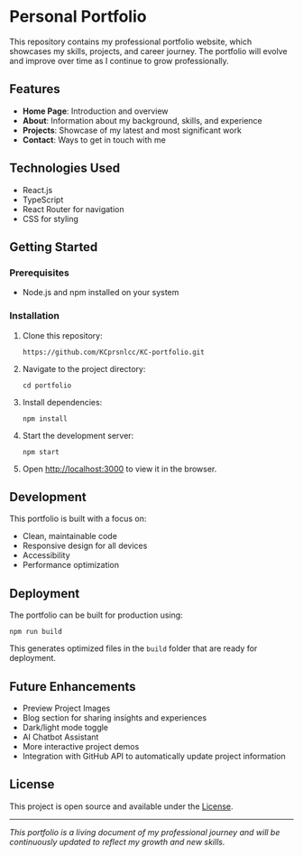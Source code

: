 # Personal Portfolio

This repository contains my professional portfolio website, which showcases my skills, projects, and career journey. The portfolio will evolve and improve over time as I continue to grow professionally.

## Features

- **Home Page**: Introduction and overview
- **About**: Information about my background, skills, and experience
- **Projects**: Showcase of my latest and most significant work
- **Contact**: Ways to get in touch with me

## Technologies Used

- React.js
- TypeScript
- React Router for navigation
- CSS for styling

## Getting Started

### Prerequisites

- Node.js and npm installed on your system

### Installation

1. Clone this repository:
   ```
   https://github.com/KCprsnlcc/KC-portfolio.git
   ```

2. Navigate to the project directory:
   ```
   cd portfolio
   ```

3. Install dependencies:
   ```
   npm install
   ```

4. Start the development server:
   ```
   npm start
   ```

5. Open [http://localhost:3000](http://localhost:3000) to view it in the browser.

## Development

This portfolio is built with a focus on:
- Clean, maintainable code
- Responsive design for all devices
- Accessibility
- Performance optimization

## Deployment

The portfolio can be built for production using:
```
npm run build
```

This generates optimized files in the `build` folder that are ready for deployment.

## Future Enhancements

- Preview Project Images
- Blog section for sharing insights and experiences
- Dark/light mode toggle
- AI Chatbot Assistant 
- More interactive project demos
- Integration with GitHub API to automatically update project information

## License

This project is open source and available under the [License](LICENSE.md).

---

*This portfolio is a living document of my professional journey and will be continuously updated to reflect my growth and new skills.*
